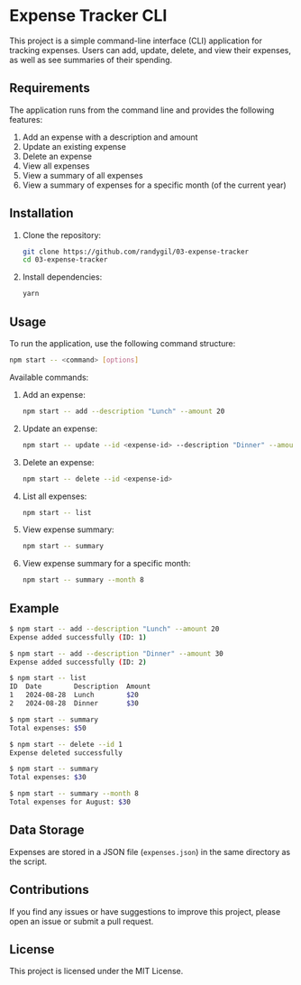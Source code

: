 # Expense Tracker CLI

This project is a simple command-line interface (CLI) application for tracking expenses. Users can add, update, delete, and view their expenses, as well as see summaries of their spending.

## Requirements

The application runs from the command line and provides the following features:

1. Add an expense with a description and amount
2. Update an existing expense
3. Delete an expense
4. View all expenses
5. View a summary of all expenses
6. View a summary of expenses for a specific month (of the current year)

## Installation

1. Clone the repository:
   ```sh
   git clone https://github.com/randygil/03-expense-tracker
   cd 03-expense-tracker
   ```

2. Install dependencies:
   ```sh
   yarn
   ```

## Usage

To run the application, use the following command structure:

```sh
npm start -- <command> [options]
```

Available commands:

1. Add an expense:
   ```sh
   npm start -- add --description "Lunch" --amount 20
   ```

2. Update an expense:
   ```sh
   npm start -- update --id <expense-id> --description "Dinner" --amount 30
   ```

3. Delete an expense:
   ```sh
   npm start -- delete --id <expense-id>
   ```

4. List all expenses:
   ```sh
   npm start -- list
   ```

5. View expense summary:
   ```sh
   npm start -- summary
   ```

6. View expense summary for a specific month:
   ```sh
   npm start -- summary --month 8
   ```

## Example

```sh
$ npm start -- add --description "Lunch" --amount 20
Expense added successfully (ID: 1)

$ npm start -- add --description "Dinner" --amount 30
Expense added successfully (ID: 2)

$ npm start -- list
ID  Date        Description  Amount
1   2024-08-28  Lunch        $20
2   2024-08-28  Dinner       $30

$ npm start -- summary
Total expenses: $50

$ npm start -- delete --id 1
Expense deleted successfully

$ npm start -- summary
Total expenses: $30

$ npm start -- summary --month 8
Total expenses for August: $30
```

## Data Storage

Expenses are stored in a JSON file (`expenses.json`) in the same directory as the script.

## Contributions

If you find any issues or have suggestions to improve this project, please open an issue or submit a pull request.

## License

This project is licensed under the MIT License.